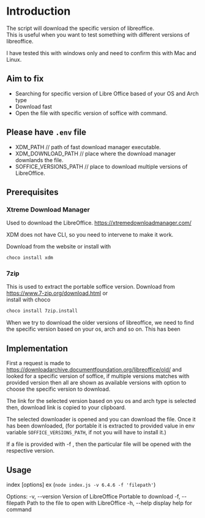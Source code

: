 # Introduction

The script will download the specific version of libreoffice.  
This is useful when you want to test something with different versions of libreoffice.

I have tested this with windows only and need to confirm this with Mac and Linux.

## Aim to fix

- Searching for specific version of Libre Office based of your OS and Arch type
- Download fast
- Open the file with specific version of soffice with command.

## Please have `.env` file

- XDM_PATH              // path of fast download manager executable.
- XDM_DOWNLOAD_PATH     // place where the download manager downlands the file.    
- SOFFICE_VERSIONS_PATH // place to download multiple versions of LibreOffice.

## Prerequisites  

### Xtreme Download Manager

Used to download the LibreOffice. https://xtremedownloadmanager.com/

XDM does not have CLI, so you need to intervene to make it work.

Download from the website or install with  

```bash
choco install xdm
```

### 7zip

This is used to extract the portable soffice version. Download from https://www.7-zip.org/download.html or  
install with choco  

```bash
choco install 7zip.install
```

When we try to download the older versions of libreoffice, we need to find the specific version based on your os, arch and so on.
This has been 

## Implementation

First a request is made to https://downloadarchive.documentfoundation.org/libreoffice/old/ and looked for a specific version of soffice, if multiple versions matches with provided version then all are shown as available versions with option to choose the specific version to download.

The link for the selected version based on you os and arch type is selected then, download link is copied to your clipboard.

The selected downloader is opened and you can download the file.
Once it has been downloaded, (for portable it is extracted to provided value in env variable `SOFFICE_VERSIONS_PATH`, if not you will have to install it.)

If a file is provided with -f , then the particular file will be opened with the respective version.

## Usage
index [options]
ex (`node index.js -v 6.4.6 -f 'filepath'`)

Options:
  -v, --version <version>    Version of LibreOffice Portable to download
  -f, --filepath <filepath>  Path to the file to open with LibreOffice
  -h, --help                 display help for command
